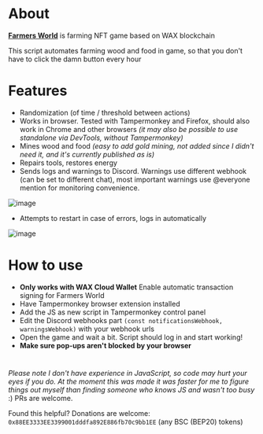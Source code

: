 # About
[**Farmers World**](https://farmersworld.io) is farming NFT game based on WAX blockchain

This script automates farming wood and food in game, so that you don't have to click the damn button every hour

# Features
- Randomization (of time / threshold between actions)
- Works in browser. Tested with Tampermonkey and Firefox, should also work in Chrome and other browsers *(it may also be possible to use standalone via DevTools, without Tampermonkey)*
- Mines wood and food *(easy to add gold mining, not added since I didn't need it, and it's currently published as is)*
- Repairs tools, restores energy
- Sends logs and warnings to Discord. Warnings use different webhook (can be set to different chat), most important warnings use @everyone mention for monitoring convenience.

![image](https://user-images.githubusercontent.com/33097095/163709159-1dfc874d-7386-4724-a534-854e88c3396c.png)
- Attempts to restart in case of errors, logs in automatically

![image](https://user-images.githubusercontent.com/33097095/163709163-62c742da-e200-4aa4-b1c5-b7cf69307574.png)


# How to use
- **Only works with WAX Cloud Wallet**
Enable automatic transaction signing for Farmers World
- Have Tampermonkey browser extension installed
- Add the JS as new script in Tampermonkey control panel
- Edit the Discord webhooks part `(const notificationsWebhook, warningsWebhook)` with your webhook urls
- Open the game and wait a bit. Script should log in and start working! 
- **Make sure pop-ups aren't blocked by your browser**

# 
*Please note I don't have experience in JavaScript, so code may hurt your eyes if you do. At the moment this was made it was faster for me to figure things out myself than finding someone who knows JS and wasn't too busy* :)
PRs are welcome.

Found this helpful? Donations are welcome: `0x88EE3333EE3399001dddfa892E886fb70c9bb1EE`
(any BSC (BEP20) tokens)
